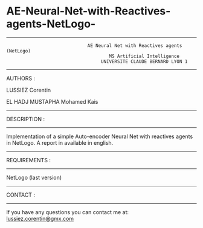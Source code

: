 # AE-Neural-Net-with-Reactives-agents-NetLogo-

****************************************************************************************************************
                                  AE Neural Net with Reactives agents (NetLogo)      
                                          MS Artificial Intelligence                
                                       UNIVERSITE CLAUDE BERNARD LYON 1
****************************************************************************************************************

AUTHORS :

LUSSIEZ Corentin 

EL HADJ MUSTAPHA Mohamed Kais

*********************
DESCRIPTION :
*********************

Implementation of a simple Auto-encoder Neural Net with reactives agents in NetLogo.
A report in available in english.

*********************
REQUIREMENTS :
*********************

NetLogo (last version)

*********************
CONTACT :
*********************
If you have any questions you can contact me at: lussiez.corentin@gmx.com
